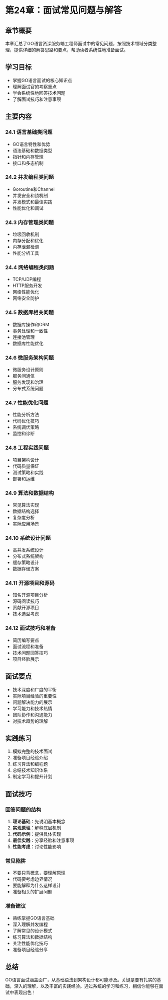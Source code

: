 # 第24章：面试常见问题与解答

## 章节概要
本章汇总了GO语言资深服务端工程师面试中的常见问题，按照技术领域分类整理，提供详细的解答思路和要点，帮助读者系统性地准备面试。

## 学习目标
- 掌握GO语言面试的核心知识点
- 理解面试官的考察重点
- 学会系统性地回答技术问题
- 了解面试技巧和注意事项

## 主要内容

### 24.1 语言基础类问题
- GO语言特性和优势
- 语法基础和数据类型
- 指针和内存管理
- 接口和多态机制

### 24.2 并发编程类问题
- Goroutine和Channel
- 并发安全和锁机制
- 并发模式和最佳实践
- 性能优化和调试

### 24.3 内存管理类问题
- 垃圾回收机制
- 内存分配和优化
- 内存泄漏检测
- 性能分析工具

### 24.4 网络编程类问题
- TCP/UDP编程
- HTTP服务开发
- 网络性能优化
- 网络安全防护

### 24.5 数据库相关问题
- 数据库操作和ORM
- 事务处理和一致性
- 连接池管理
- 数据库性能优化

### 24.6 微服务架构问题
- 微服务设计原则
- 服务间通信
- 服务发现和治理
- 分布式系统问题

### 24.7 性能优化问题
- 性能分析方法
- 代码优化技巧
- 系统调优策略
- 监控和诊断

### 24.8 工程实践问题
- 项目架构设计
- 代码质量保证
- 测试策略和实践
- 部署和运维

### 24.9 算法和数据结构
- 常见算法实现
- 数据结构选择
- 复杂度分析
- 实际应用场景

### 24.10 系统设计问题
- 高并发系统设计
- 分布式系统架构
- 缓存策略设计
- 数据存储方案

### 24.11 开源项目和源码
- 知名开源项目分析
- 源码阅读技巧
- 贡献开源项目
- 技术选型考虑

### 24.12 面试技巧和准备
- 简历编写要点
- 面试流程和准备
- 技术问题回答技巧
- 项目经验展示

## 面试要点
- 技术深度和广度的平衡
- 实际项目经验的重要性
- 问题解决能力的展示
- 学习能力和技术热情
- 团队协作和沟通能力
- 对技术趋势的理解

## 实践练习
1. 模拟完整的技术面试
2. 准备项目经验介绍
3. 练习算法和编程题
4. 总结技术知识体系
5. 制定学习和提升计划

## 面试技巧

### 回答问题的结构
1. **理论基础**：先说明基本概念
2. **实现原理**：解释底层机制
3. **代码示例**：提供具体实现
4. **最佳实践**：分享经验和注意事项
5. **性能考虑**：讨论性能影响

### 常见陷阱
- 不要只背概念，要理解原理
- 代码要考虑边界情况
- 要能解释为什么这样设计
- 准备相关的扩展问题

### 准备建议
- 熟练掌握GO语言基础
- 深入理解并发编程
- 了解常见的设计模式
- 练习算法和数据结构
- 关注性能优化技巧
- 准备项目经验分享

## 总结
GO语言面试涵盖面广，从基础语法到架构设计都可能涉及。关键是要有扎实的基础，深入的理解，以及丰富的实践经验。通过系统的学习和练习，相信你能够在面试中表现出色！ 